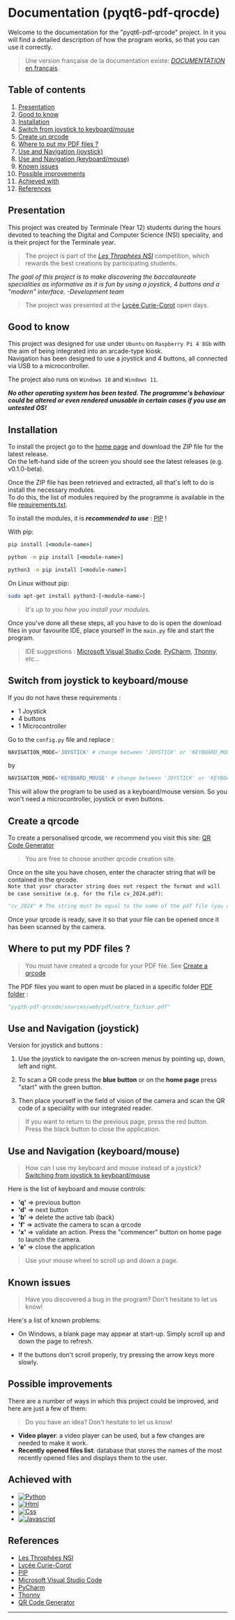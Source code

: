 # Documentation (pyqt6-pdf-qrocde)

Welcome to the documentation for the "pyqt6-pdf-qrcode" project. In it you will find a detailed description of how the program works, so that you can use it correctly.  
> Une version française de la documentation existe: [*DOCUMENTATION* en français](./documentation.md).

## Table of contents

 1. [Presentation](#presentation)
 2. [Good to know](#goodtoknow)
 3. [Installation](#installation)
 4. [Switch from joystick to keyboard/mouse](#switchjoytokey)
 5. [Create un qrcode](#qrcode)
 6. [Where to put my PDF files ?](#pdf)
 7. [Use and Navigation (joystick)](#usejoy)
 8. [Use and Navigation (keyboard/mouse)](#usekey)
 9. [Known issues](#knowissue)
 10. [Possible improvements](#improvements)
 11. [Achieved with](#madewith)
 12. [References](#ref)


<div id='presentation'/> 
  
## Presentation

This project was created by Terminale (Year 12) students during the hours devoted to teaching the Digital and Computer Science (NSI) speciality, and is their project for the Terminale year.  

> The project is part of the *[Les Throphées NSI](https://trophees-nsi.fr/)* competition, which rewards the best creations by participating students.
  
*The goal of this project is to make discovering the baccalaureate specialities as informative as it is fun by using a joystick, 4 buttons and a "modern" interface.  -Development team*   
  
> The project was presented at the [Lycée Curie-Corot](https://curie-corot.lycee.ac-normandie.fr/) open days.

<div id='goodtoknow'/> 

## Good to know

This project was designed for use under `Ubuntu` on `Raspberry Pi 4 8Gb` with the aim of being integrated into an arcade-type kiosk.  
Navigation has been designed to use a joystick and 4 buttons, all connected via USB to a microcontroller.

The project also runs on `Windows 10` and `Windows 11`.

**_No other operating system has been tested. The programme's behaviour could be altered or even rendered unusable in certain cases if you use an untested OS!_**

<div id='installation'/> 

## Installation

To install the project go to the [home page](https://github.com/SneaKxyz/pyqt6-pdf-qrcode/tree/main) and download the ZIP file for the latest release.  
On the left-hand side of the screen you should see the latest releases (e.g. v0.1.0-beta).

Once the ZIP file has been retrieved and extracted, all that's left to do is install the necessary modules.  
To do this, the list of modules required by the programme is available in the file [requirements.txt](../requirements.txt).

To install the modules, it is **_recommended to use_** : [PIP](https://github.com/pypa/pip) !

With pip:
```cmd
pip install [<module-name>]
```
```cmd
python -m pip install [<module-name>]
```
```cmd
python3 -m pip install [<module-name>]
```

On Linux without pip:
```bash
sudo apt-get install python3-[<module-name>]
```

> *It's up to you how you install your modules.*

Once you've done all these steps, all you have to do is open the download files in your favourite IDE, place yourself in the `main.py` file and start the program.

> IDE suggestions : [Microsoft Visual Studio Code](https://code.visualstudio.com/), [PyCharm](https://www.jetbrains.com/fr-fr/pycharm/), [Thonny](https://thonny.org/), etc...

<div id='switchjoytokey'/>

## Switch from joystick to keyboard/mouse

If you do not have these requirements :
* 1 Joystick
* 4 buttons
* 1 Microcontroller

Go to the `config.py` file and replace :
```py
NAVIGATION_MODE='JOYSTICK' # change between 'JOYSTICK' or 'KEYBOARD_MOUSE'
```
 by 
 ```py
NAVIGATION_MODE='KEYBOARD_MOUSE' # change between 'JOYSTICK' or 'KEYBOARD_MOUSE'
```
This will allow the program to be used as a keyboard/mouse version. So you won't need a microcontroller, joystick or even buttons.

<div id='qrcode'/>

## Create a qrcode

To create a personalised qrcode, we recommend you visit this site: [QR Code Generator](https://fr.qr-code-generator.com/)

> You are free to choose another qrcode creation site.

Once on the site you have chosen, enter the character string that will be contained in the qrcode.  
`Note that your character string does not respect the format and will be case sensitive (e.g. for the file cv_2024.pdf)`:

```py
"cv_2024" # The string must be equal to the name of the pdf file (you do not need to enter the file extension).
```

Once your qrcode is ready, save it so that your file can be opened once it has been scanned by the camera.

<div id='pdf'/> 

## Where to put my PDF files ?

> You must have created a qrcode for your PDF file. See [Create a qrcode](#qrcode)

The PDF files you want to open must be placed in a specific folder [PDF folder](../sources/web/pdf) :

```py
"pyqt6-pdf-qrcode/sources/web/pdf/votre_fichier.pdf"
```

<div id='usejoy'/> 

## Use and Navigation (joystick)

Version for joystick and buttons :

 1. Use the joystick to navigate the on-screen menus by pointing up, down, left and right.

 2. To scan a QR code press the **blue button** or on the **home page** press "start" with the green button.

 3. Then place yourself in the field of vision of the camera and scan the QR code of a speciality with our integrated reader.

 > If you want to return to the previous page, press the red button.  
 > Press the black button to close the application.

<div id='usekey'/> 

## Use and Navigation (keyboard/mouse)

> How can I use my keyboard and mouse instead of a joystick? [Switching from joystick to keyboard/mouse](#switchjoytokey)

Here is the list of keyboard and mouse controls: 

* **'q'** ⇒ previous button
* **'d'** ⇒ next button
* **'b'** ⇒ delete the active tab (back)
* **'f'** ⇒ activate the camera to scan a qrcode
* **'x'** ⇒ validate an action. Press the "commencer" button on home page to launch the camera.
* **'e'** ⇒ close the application

> Use your mouse wheel to scroll up and down a page.

<div id='knowissue'/> 

## Known issues

> Have you discovered a bug in the program? Don't hesitate to let us know!

Here's a list of known problems:

* On Windows, a blank page may appear at start-up. Simply scroll up and down the page to refresh.

* If the buttons don't scroll properly, try pressing the arrow keys more slowly.

<div id='improvements'/> 

## Possible improvements

There are a number of ways in which this project could be improved, and here are just a few of them:

> Do you have an idea? Don't hesitate to let us know!

* **Video player**: a video player can be used, but a few changes are needed to make it work.
* **Recently opened files list**: database that stores the names of the most recently opened files and displays them to the user. 

<div id='madewith'/> 

## Achieved with

* [![Python][Python.org]][Python-url]
* [![Html][Html]][Html-url]
* [![Css][Css]][Css-url]
* [![Javascript][Javascript]][Javascript-url]

<div id='ref'/> 

## References

* [Les Throphées NSI](https://trophees-nsi.fr/)
* [Lycée Curie-Corot](https://curie-corot.lycee.ac-normandie.fr/)
* [PIP](https://github.com/pypa/pip)
* [Microsoft Visual Studio Code](https://code.visualstudio.com/)
* [PyCharm](https://www.jetbrains.com/fr-fr/pycharm/)
* [Thonny](https://thonny.org/)
* [QR Code Generator](https://fr.qr-code-generator.com/)

*******


<!-- MARKDOWN -->
[Python.org]: https://img.shields.io/badge/python-0769AD?style=for-the-badge&logo=python&logoColor=yellow
[Python-url]: https://www.python.org/
[Html]: https://img.shields.io/badge/html-DD0031?style=for-the-badge&logo=html5&logoColor=white
[Html-url]: https://developer.mozilla.org/fr/docs/Web/HTML
[Css]: https://img.shields.io/badge/css-4A4A55?style=for-the-badge&logo=css3&logoColor=blue
[Css-url]: https://developer.mozilla.org/fr/docs/Web/CSS
[Javascript]: https://img.shields.io/badge/javascript-black?style=for-the-badge&logo=javascript&logoColor=yellow
[Javascript-url]: https://developer.mozilla.org/fr/docs/Web/JavaScript


